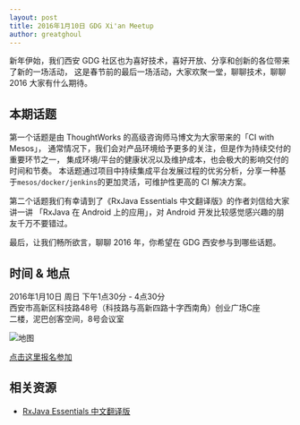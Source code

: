 ```yaml
---
layout: post
title: 2016年1月10日 GDG Xi'an Meetup
author: greatghoul
---
```


新年伊始，我们西安 GDG 社区也为喜好技术，喜好开放、分享和创新的各位带来了新的一场活动，
这是春节前的最后一场活动，大家欢聚一堂，聊聊技术，聊聊 2016 大家有什么期待。

## 本期话题

第一个话题是由 ThoughtWorks 的高级咨询师马博文为大家带来的「CI with Mesos」，
通常情况下，我们会对产品环境给予更多的关注，但是作为持续交付的重要环节之一，
集成环境/平台的健康状况以及维护成本，也会极大的影响交付的时间和节奏。
本话题通过项目中持续集成平台发展过程的优劣分析，分享一种基于`mesos/docker/jenkins`的更加灵活，可维护性更高的 CI 解决方案。

第二个话题我们有幸请到了《RxJava Essentials 中文翻译版》的作者刘信给大家讲一讲
「RxJava 在 Android 上的应用」，对 Android 开发比较感觉感兴趣的朋友千万不要错过。

最后，让我们畅所欲言，聊聊 2016 年，你希望在 GDG 西安参与到哪些话题。

## 时间 & 地点

2016年1月10日 周日 下午1点30分 - 4点30分  
西安市高新区科技路48号（科技路与高新四路十字西南角）创业广场C座  
二楼，泥巴创客空间，8号会议室

![地图](http://greatghoul.b0.upaiyun.com/1508/dUDopnFKUkQBQ.png)

[点击这里报名参加](https://gdgdocs.org/forms/d/1vnNxZZqIg4vIZf7Df6m0SdHdhDaqlKX7oAa78LR7VTg/viewform)

## 相关资源

 - [RxJava Essentials 中文翻译版](https://github.com/yuxingxin/RxJava-Essentials-CN)

